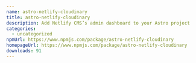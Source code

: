 ```yaml
---
name: astro-netlify-cloudinary
title: astro-netlify-cloudinary
description: Add Netlify CMS’s admin dashboard to your Astro project
categories:
  - uncategorized
npmUrl: https://www.npmjs.com/package/astro-netlify-cloudinary
homepageUrl: https://www.npmjs.com/package/astro-netlify-cloudinary
downloads: 91
---
```

